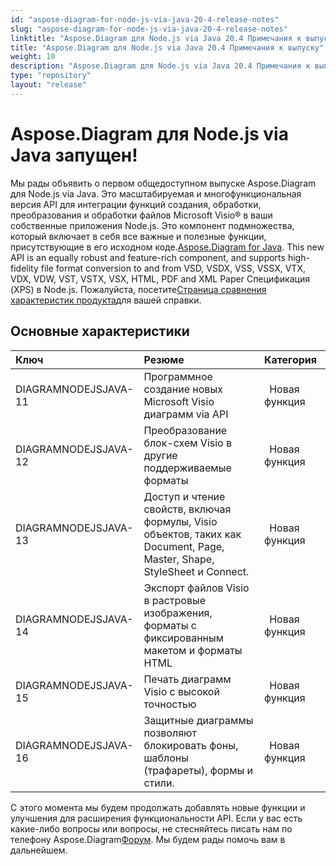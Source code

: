 ```yaml
---
id: "aspose-diagram-for-node-js-via-java-20-4-release-notes"
slug: "aspose-diagram-for-node-js-via-java-20-4-release-notes"
linktitle: "Aspose.Diagram для Node.js via Java 20.4 Примечания к выпуску"
title: "Aspose.Diagram для Node.js via Java 20.4 Примечания к выпуску"
weight: 10
description: "Aspose.Diagram для Node.js via Java 20.4 Примечания к выпуску – the latest updates and fixes."
type: "repository"
layout: "release"
---
```

# **Aspose.Diagram для Node.js via Java запущен!**
Мы рады объявить о первом общедоступном выпуске Aspose.Diagram для Node.js via Java. Это масштабируемая и многофункциональная версия API для интеграции функций создания, обработки, преобразования и обработки файлов Microsoft Visio® в ваши собственные приложения Node.js. Это компонент подмножества, который включает в себя все важные и полезные функции, присутствующие в его исходном коде.[Aspose.Diagram for Java](https://www.aspose.com/products/diagram/java). This new API is an equally robust and feature-rich component, and supports high-fidelity file format conversion to and from VSD, VSDX, VSS, VSSX, VTX, VDX, VDW, VST, VSTX, VSX, HTML, PDF and XML Paper Спецификация (XPS) в Node.js. Пожалуйста, посетите[Страница сравнения характеристик продукта](https://docs.aspose.com/diagram/ru/java/aspose-diagram-for-node-js-via-java-features/)для вашей справки.
## **Основные характеристики**

|**Ключ** |**Резюме** |**Категория** |
|:- |:- |:- |
|DIAGRAMNODEJSJAVA-11|Программное создание новых Microsoft Visio диаграмм via API|` `Новая функция|
|DIAGRAMNODEJSJAVA-12|Преобразование блок-схем Visio в другие поддерживаемые форматы|` `Новая функция|
|DIAGRAMNODEJSJAVA-13|Доступ и чтение свойств, включая формулы, Visio объектов, таких как Document, Page, Master, Shape, StyleSheet и Connect.|` `Новая функция|
|DIAGRAMNODEJSJAVA-14|Экспорт файлов Visio в растровые изображения, форматы с фиксированным макетом и форматы HTML|` `Новая функция|
|DIAGRAMNODEJSJAVA-15|Печать диаграмм Visio с высокой точностью|` `Новая функция|
|DIAGRAMNODEJSJAVA-16|Защитные диаграммы позволяют блокировать фоны, шаблоны (трафареты), формы и стили.|` `Новая функция|
 С этого момента мы будем продолжать добавлять новые функции и улучшения для расширения функциональности API. Если у вас есть какие-либо вопросы или вопросы, не стесняйтесь писать нам по телефону Aspose.Diagram[Форум](https://forum.aspose.com/c/diagram/17). Мы будем рады помочь вам в дальнейшем.
